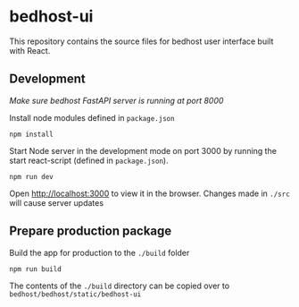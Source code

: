 # bedhost-ui

This repository contains the source files for bedhost user interface built with React.

## Development

_Make sure bedhost FastAPI server is running at port 8000_

Install node modules defined in `package.json`

```
npm install
```

Start Node server in the development mode on port 3000 by running the start react-script (defined in `package.json`).

```
npm run dev
```

Open [http://localhost:3000](http://localhost:3000) to view it in the browser. Changes made in `./src` will cause server updates

## Prepare production package

Build the app for production to the `./build` folder

```
npm run build
```

The contents of the `./build` directory can be copied over to `bedhost/bedhost/static/bedhost-ui`

